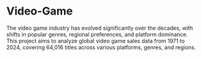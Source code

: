# Video-Game
The video game industry has evolved significantly over the decades, with shifts in popular genres, regional preferences, and platform dominance. This project aims to analyze global video game sales data from 1971 to 2024, covering 64,016 titles across various platforms, genres, and regions.
